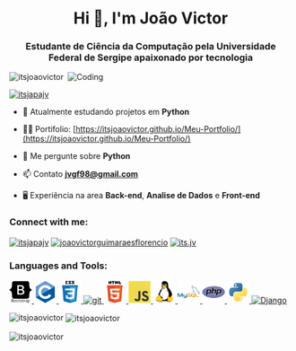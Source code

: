 <h1 align="center">Hi 👋, I'm João Victor</h1>
<h3 align="center">Estudante de Ciência da Computação pela Universidade Federal de Sergipe apaixonado por tecnologia</h3>
<img align="right" alt="Coding" width="400" src="https://media2.giphy.com/media/qgQUggAC3Pfv687qPC/giphy.gif?cid=ecf05e47rv354d8wdv8hebcc01v8hcglc2ed7a1t8cwsbty0&rid=giphy.gif&ct=g">

<p align="left"> <img src="https://komarev.com/ghpvc/?username=itsjoaovictor&label=Profile%20views&color=0e75b6&style=flat" alt="itsjoaovictor" /> </p>


<p align="left"> <a href="https://twitter.com/itsjapajv" target="blank"><img src="https://img.shields.io/twitter/follow/itsjapajv?logo=twitter&style=for-the-badge" alt="itsjapajv" /></a> </p>

- 🌱 Atualmente estudando projetos em **Python**

- 👨‍💻 Portifolio:  [https://itsjoaovictor.github.io/Meu-Portfolio/](https://itsjoaovictor.github.io/Meu-Portfolio/)

- 💬 Me pergunte sobre **Python**

- 📫 Contato **jvgf98@gmail.com**

- 🖥️ Experiência na area **Back-end**, **Analise de Dados** e **Front-end**


<h3 align="left">Connect with me:</h3>
<p align="left">
<a href="https://twitter.com/itsjapajv" target="blank"><img align="center" src="https://raw.githubusercontent.com/rahuldkjain/github-profile-readme-generator/master/src/images/icons/Social/twitter.svg" alt="itsjapajv" height="30" width="40" /></a>
<a href="https://linkedin.com/in/joaovictorguimaraesflorencio" target="blank"><img align="center" src="https://raw.githubusercontent.com/rahuldkjain/github-profile-readme-generator/master/src/images/icons/Social/linked-in-alt.svg" alt="joaovictorguimaraesflorencio" height="30" width="40" /></a>
<a href="https://instagram.com/its.jv" target="blank"><img align="center" src="https://raw.githubusercontent.com/rahuldkjain/github-profile-readme-generator/master/src/images/icons/Social/instagram.svg" alt="its.jv" height="30" width="40" /></a>
</p>

<h3 align="left">Languages and Tools:</h3>
<p align="left"> <a href="https://getbootstrap.com" target="_blank" rel="noreferrer"> <img src="https://raw.githubusercontent.com/devicons/devicon/master/icons/bootstrap/bootstrap-plain-wordmark.svg" alt="bootstrap" width="40" height="40"/> </a> <a href="https://www.cprogramming.com/" target="_blank" rel="noreferrer"> <img src="https://raw.githubusercontent.com/devicons/devicon/master/icons/c/c-original.svg" alt="c" width="40" height="40"/> </a> <a href="https://www.w3schools.com/css/" target="_blank" rel="noreferrer"> <img src="https://raw.githubusercontent.com/devicons/devicon/master/icons/css3/css3-original-wordmark.svg" alt="css3" width="40" height="40"/> </a> <a href="https://git-scm.com/" target="_blank" rel="noreferrer"> <img src="https://www.vectorlogo.zone/logos/git-scm/git-scm-icon.svg" alt="git" width="40" height="40"/> </a> <a href="https://www.w3.org/html/" target="_blank" rel="noreferrer"> <img src="https://raw.githubusercontent.com/devicons/devicon/master/icons/html5/html5-original-wordmark.svg" alt="html5" width="40" height="40"/> </a> <a href="https://developer.mozilla.org/en-US/docs/Web/JavaScript" target="_blank" rel="noreferrer"> <img src="https://raw.githubusercontent.com/devicons/devicon/master/icons/javascript/javascript-original.svg" alt="javascript" width="40" height="40"/> </a> <a href="https://www.linux.org/" target="_blank" rel="noreferrer"> <img src="https://raw.githubusercontent.com/devicons/devicon/master/icons/linux/linux-original.svg" alt="linux" width="40" height="40"/> </a> <a href="https://www.mysql.com/" target="_blank" rel="noreferrer"> <img src="https://raw.githubusercontent.com/devicons/devicon/master/icons/mysql/mysql-original-wordmark.svg" alt="mysql" width="40" height="40"/> </a> <a href="https://www.php.net" target="_blank" rel="noreferrer"> <img src="https://raw.githubusercontent.com/devicons/devicon/master/icons/php/php-original.svg" alt="php" width="40" height="40"/> </a> <a href="https://www.python.org" target="_blank" rel="noreferrer"> <img src="https://raw.githubusercontent.com/devicons/devicon/master/icons/python/python-original.svg" alt="python" width="40" height="40"/> </a> <a href="https://reactjs.org/" target="_blank" rel="noreferrer"> <img src="https://cdn.jsdelivr.net/gh/devicons/devicon/icons/django/django-plain-wordmark.svg" alt="Django" width="40" height="40"/> </a> </p>

<p><img align="left" src="https://github-readme-stats.vercel.app/api/top-langs?username=itsjoaovictor&show_icons=true&locale=en&layout=compact" alt="itsjoaovictor" /></p>

<p>&nbsp;<img align="center" src="https://github-readme-stats.vercel.app/api?username=itsjoaovictor&show_icons=true&locale=en" alt="itsjoaovictor" /></p>

<p><img align="center" src="https://github-readme-streak-stats.herokuapp.com/?user=itsjoaovictor&" alt="itsjoaovictor" /></p>
